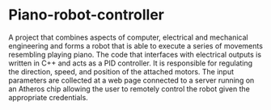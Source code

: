 # Piano-robot-controller
A project that combines aspects of computer, electrical and mechanical engineering and forms a robot that is able to execute a series of movements resembling playing piano. 
The code that interfaces with electrical outputs is written in C++ and acts as a PID controller. It is responsible for regulating the direction, speed, and position of the attached motors. 
The input parameters are collected at a web page connected to a server running on an Atheros chip allowing the user to remotely control the robot given the appropriate credentials. 
